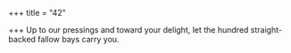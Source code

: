 +++
title = "42"

+++
Up to our pressings and toward your delight, let the hundred straight-backed fallow bays carry you.